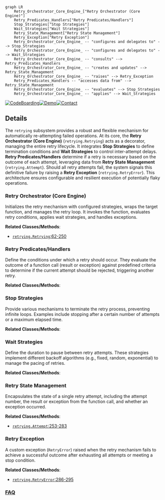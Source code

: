 ```mermaid
graph LR
    Retry_Orchestrator_Core_Engine_["Retry Orchestrator (Core Engine)"]
    Retry_Predicates_Handlers["Retry Predicates/Handlers"]
    Stop_Strategies["Stop Strategies"]
    Wait_Strategies["Wait Strategies"]
    Retry_State_Management["Retry State Management"]
    Retry_Exception["Retry Exception"]
    Retry_Orchestrator_Core_Engine_ -- "configures and delegates to" --> Stop_Strategies
    Retry_Orchestrator_Core_Engine_ -- "configures and delegates to" --> Wait_Strategies
    Retry_Orchestrator_Core_Engine_ -- "consults" --> Retry_Predicates_Handlers
    Retry_Orchestrator_Core_Engine_ -- "creates and updates" --> Retry_State_Management
    Retry_Orchestrator_Core_Engine_ -- "raises" --> Retry_Exception
    Retry_Predicates_Handlers -- "accesses data from" --> Retry_State_Management
    Retry_Orchestrator_Core_Engine_ -- "evaluates" --> Stop_Strategies
    Retry_Orchestrator_Core_Engine_ -- "applies" --> Wait_Strategies
```

[![CodeBoarding](https://img.shields.io/badge/Generated%20by-CodeBoarding-9cf?style=flat-square)](https://github.com/CodeBoarding/GeneratedOnBoardings)[![Demo](https://img.shields.io/badge/Try%20our-Demo-blue?style=flat-square)](https://www.codeboarding.org/demo)[![Contact](https://img.shields.io/badge/Contact%20us%20-%20contact@codeboarding.org-lightgrey?style=flat-square)](mailto:contact@codeboarding.org)

## Details

The `retrying` subsystem provides a robust and flexible mechanism for automatically re-attempting failed operations. At its core, the **Retry Orchestrator (Core Engine)** (`retrying.Retrying`) acts as a decorator, managing the entire retry lifecycle. It integrates **Stop Strategies** to define termination conditions and **Wait Strategies** to control inter-attempt delays. **Retry Predicates/Handlers** determine if a retry is necessary based on the outcome of each attempt, leveraging data from **Retry State Management** (`retrying.Attempt`). Should all retry attempts fail, the system signals this definitive failure by raising a **Retry Exception** (`retrying.RetryError`). This architecture ensures configurable and resilient execution of potentially flaky operations.

### Retry Orchestrator (Core Engine)
Initializes the retry mechanism with configured strategies, wraps the target function, and manages the retry loop. It invokes the function, evaluates retry conditions, applies wait strategies, and handles exceptions.


**Related Classes/Methods**:

- <a href="https://github.com/rholder/retrying/blob/master/retrying.py#L62-L250" target="_blank" rel="noopener noreferrer">`retrying.Retrying`:62-250</a>


### Retry Predicates/Handlers
Define the conditions under which a retry should occur. They evaluate the outcome of a function call (result or exception) against predefined criteria to determine if the current attempt should be rejected, triggering another retry.


**Related Classes/Methods**:



### Stop Strategies
Provide various mechanisms to terminate the retry process, preventing infinite loops. Examples include stopping after a certain number of attempts or a maximum elapsed time.


**Related Classes/Methods**:



### Wait Strategies
Define the duration to pause between retry attempts. These strategies implement different backoff algorithms (e.g., fixed, random, exponential) to manage the pacing of retries.


**Related Classes/Methods**:



### Retry State Management
Encapsulates the state of a single retry attempt, including the attempt number, the result or exception from the function call, and whether an exception occurred.


**Related Classes/Methods**:

- <a href="https://github.com/rholder/retrying/blob/master/retrying.py#L253-L283" target="_blank" rel="noopener noreferrer">`retrying.Attempt`:253-283</a>


### Retry Exception
A custom exception (`RetryError`) raised when the retry mechanism fails to achieve a successful outcome after exhausting all attempts or meeting a stop condition.


**Related Classes/Methods**:

- <a href="https://github.com/rholder/retrying/blob/master/retrying.py#L286-L295" target="_blank" rel="noopener noreferrer">`retrying.RetryError`:286-295</a>




### [FAQ](https://github.com/CodeBoarding/GeneratedOnBoardings/tree/main?tab=readme-ov-file#faq)